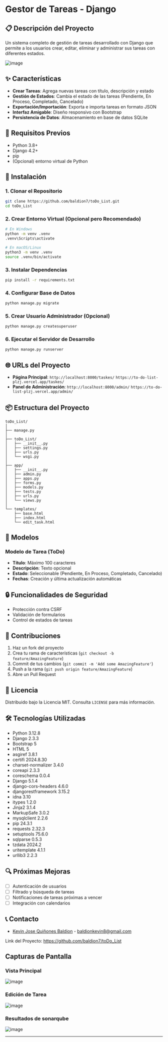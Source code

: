# Gestor de Tareas - Django

## 📋 Descripción del Proyecto

Un sistema completo de gestión de tareas desarrollado con Django que permite a los usuarios crear, editar, eliminar y
administrar sus tareas con diferentes estados.

![image](https://github.com/user-attachments/assets/6c54ef93-47e8-4435-937f-3e0aff57ca55)


## ✨ Características

- **Crear Tareas**: Agrega nuevas tareas con título, descripción y estado
- **Gestión de Estados**: Cambia el estado de las tareas (Pendiente, En Proceso, Completado, Cancelado)
- **Exportación/Importación**: Exporta e importa tareas en formato JSON
- **Interfaz Amigable**: Diseño responsivo con Bootstrap
- **Persistencia de Datos**: Almacenamiento en base de datos SQLite

## 🚀 Requisitos Previos

- Python 3.8+
- Django 4.2+
- pip
- (Opcional) entorno virtual de Python

## 🔧 Instalación

### 1. Clonar el Repositorio

```bash
git clone https://github.com/baldion7/toDo_List.git
cd toDo_List
```

### 2. Crear Entorno Virtual (Opcional pero Recomendado)

```bash
# En Windows
python -m venv .venv
.venv\Scripts\activate

# En macOS/Linux
python3 -m venv .venv
source .venv/bin/activate
```

### 3. Instalar Dependencias

```bash
pip install -r requirements.txt
```

### 4. Configurar Base de Datos

```bash
python manage.py migrate
```

### 5. Crear Usuario Administrador (Opcional)

```bash
python manage.py createsuperuser
```

### 6. Ejecutar el Servidor de Desarrollo

```bash
python manage.py runserver
```

## 🌐 URLs del Proyecto

- **Página Principal**: `http://localhost:8000/taskes/` `https://to-do-list-plzj.vercel.app/taskes/`
- **Panel de Administración**: `http://localhost:8000/admin/` `https://to-do-list-plzj.vercel.app/admin/`

## 📦 Estructura del Proyecto

```
toDo_List/
│
├── manage.py
│
├── toDo_List/
│   ├── __init__.py
│   ├── settings.py
│   ├── urls.py
│   └── wsgi.py
│
├── app/
│   ├── __init__.py
│   ├── admin.py
│   ├── apps.py
│   ├── forms.py
│   ├── models.py
│   ├── tests.py
│   ├── urls.py
│   └── views.py
│
└── templates/
    ├── base.html
    ├── index.html
    └── edit_task.html
```

## 🧩 Modelos

### Modelo de Tarea (ToDo)

- **Título**: Máximo 100 caracteres
- **Descripción**: Texto opcional
- **Estado**: Seleccionable (Pendiente, En Proceso, Completado, Cancelado)
- **Fechas**: Creación y última actualización automáticas

## 🔒 Funcionalidades de Seguridad

- Protección contra CSRF
- Validación de formularios
- Control de estados de tareas

## 🤝 Contribuciones

1. Haz un fork del proyecto
2. Crea tu rama de características (`git checkout -b feature/AmazingFeature`)
3. Commit de tus cambios (`git commit -m 'Add some AmazingFeature'`)
4. Push a la rama (`git push origin feature/AmazingFeature`)
5. Abre un Pull Request

## 📝 Licencia

Distribuido bajo la Licencia MIT. Consulta `LICENSE` para más información.

## 🛠️ Tecnologías Utilizadas

- Python 3.12.8
- Django 2.3.3
- Bootstrap 5
- HTML 5
- asgiref 3.8.1
- certifi 2024.8.30
- charset-normalizer 3.4.0
- coreapi 2.3.3
- coreschema 0.0.4
- Django 5.1.4
- django-cors-headers 4.6.0
- djangorestframework 3.15.2
- idna 3.10
- itypes 1.2.0
- Jinja2 3.1.4
- MarkupSafe 3.0.2
- mysqlclient 2.2.6
- pip 24.3.1
- requests 2.32.3
- setuptools 75.6.0
- sqlparse 0.5.3
- tzdata 2024.2
- uritemplate 4.1.1
- urllib3 2.2.3

## 🔍 Próximas Mejoras

- [ ] Autenticación de usuarios
- [ ] Filtrado y búsqueda de tareas
- [ ] Notificaciones de tareas próximas a vencer
- [ ] Integración con calendarios

## 📞 Contacto

- [Kevin Jose Quiñones Baldion](https://github.com/baldion7) - [baldionkevin8@gmail.com](mailto:baldionkevin8@gmail.com)

Link del Proyecto: https://github.com/baldion7/toDo_List

## Capturas de Pantalla

### Vista Principal

![image](https://github.com/user-attachments/assets/db09b8e4-db47-4981-a393-f71e97fa8dd9)

### Edición de Tarea

![image](https://github.com/user-attachments/assets/d2bf7878-93cd-4616-8cc6-22e83b261a8a)

### Resultados de sonarqube

![image](https://github.com/user-attachments/assets/4cd88097-c687-49aa-845a-e9b31a450cb1)

---

